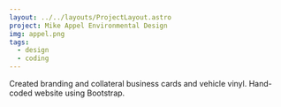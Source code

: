 ```yaml
---
layout: ../../layouts/ProjectLayout.astro
project: Mike Appel Environmental Design
img: appel.png
tags:
  - design
  - coding
---
```


Created branding and collateral business cards and vehicle vinyl. Hand-coded website using Bootstrap.
